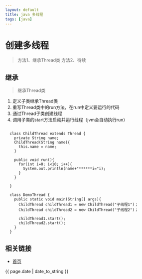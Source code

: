 ```yaml
---
layout: default
title: java 多线程
tags: [java]
---
```


# 创建多线程

> 方法1、继承Thread类     方法2、待续

## 继承

> 继承Thread类
1. 定义子类继承Thread类
2. 重写Thread类中的run方法，在run中定义要运行的代码
3. 通过Thread子类创建线程
4. 调用子类的start方法启动并运行线程（jvm会自动执行run）

```

  class ChildThread extends Thread {
    private String name;
    ChildThread(String name){
      this.name = name;
    }

    public void run(){
      for(int i=0; i<10; i++){
        System.out.println(name+"******i="i);
      }
    }

  }

  class DemoThread {
    public static void main(String[] args){
      ChildThread childThread1 = new ChildThread("子线程1")；
      ChildThread childThread2 = new ChildThread("子线程2")；

      childThread1.start();
      childThread2.start();
    }
  }

```


## 相关链接
- [首页](http://zhishan33.github.io/shanBlog/)

<p>{{ page.date | date_to_string }}</p>

